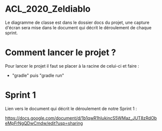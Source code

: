 # ACL_2020_Zeldiablo

Le diagramme de classe est dans le dossier docs du projet, une capture d'écran sera mise dans le document qui décrit le déroulement de chaque sprint.

# Comment lancer le projet ?

Pour lancer le projet il faut se placer à la racine de celui-ci et faire :

  - "gradle" puis "gradle run"

# Sprint 1

Lien vers le document qui décrit le déroulement de notre Sprint 1 : 

https://docs.google.com/document/d/1b1qwR1hIukincS5WMaz_JUT8zRdObeMpFrNgQDwCmdw/edit?usp=sharing
